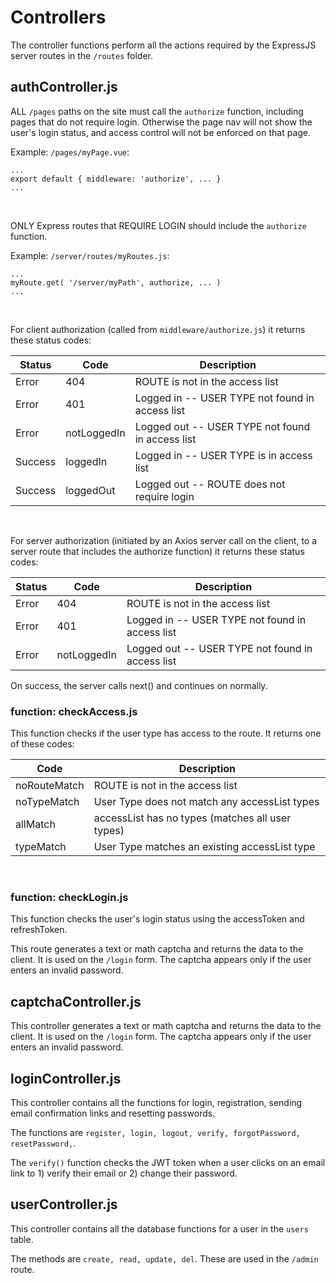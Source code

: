 # Controllers

The controller functions perform all the actions required by the ExpressJS server routes in the `/routes` folder.

## authController.js
ALL `/pages` paths on the site must call the `authorize` function, including pages that do not require login. Otherwise the page nav will not show the user's login status, and access control will not be enforced on that page.

Example: `/pages/myPage.vue`:

```
...
export default { middleware: 'authorize', ... }
...
```
<br>

ONLY Express routes that REQUIRE LOGIN should include the `authorize` function. 

Example: `/server/routes/myRoutes.js`:

```
...
myRoute.get( '/server/myPath', authorize, ... )
...
```
<br>


For client authorization (called from `middleware/authorize.js`) it returns these status codes:



| Status   | Code       | Description                                      |
|----------|------------|--------------------------------------------------|
| Error   | 404         | ROUTE is not in the access list                  |
| Error   | 401         | Logged in  -- USER TYPE not found in access list |
| Error   | notLoggedIn | Logged out -- USER TYPE not found in access list |
| Success | loggedIn    | Logged in  -- USER TYPE is in access list        |
| Success | loggedOut   | Logged out -- ROUTE does not require login       |

<br>

For server authorization (initiated by an Axios server call on the client, to a server route that includes the authorize function) it returns these status codes:

| Status   | Code       | Description                                      |
|----------|------------|--------------------------------------------------|
| Error | 404           | ROUTE is not in the access list                  |
| Error | 401           | Logged in  -- USER TYPE not found in access list |
| Error | notLoggedIn   | Logged out -- USER TYPE not found in access list |


On success, the server calls next() and continues on normally.
<br>

### function: checkAccess.js
This function checks if the user type has access to the route. It returns one of these codes:

| Code         | Description                                      |
|--------------|--------------------------------------------------|
| noRouteMatch | ROUTE is not in the access list                  |
| noTypeMatch  | User Type does not match any accessList types    |
| allMatch     | accessList has no types (matches all user types) |
| typeMatch    | User Type matches an existing accessList type    |

<br>

### function: checkLogin.js
This function checks the user's login status using the accessToken and refreshToken.

This route generates a text or math captcha and returns the data to the client. It is used on the `/login` form. The captcha appears only if the user enters an invalid password.

## captchaController.js

This controller generates a text or math captcha and returns the data to the client. It is used on the `/login` form. The captcha appears only if the user enters an invalid password.

## loginController.js

This controller contains all the functions for login, registration, sending email confirmation links and resetting passwords. 

The functions are `register, login, logout, verify, forgotPassword, resetPassword,`.

The `verify()` function checks the JWT token when a user clicks on an email link to 1) verify their email or 2) change their password. 

## userController.js

This controller contains all the database functions for a user in the `users` table. 

The methods are `create, read, update, del`. These are used in the `/admin` route. 



